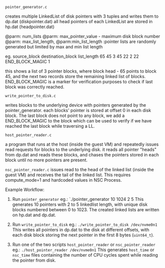 `pointer_generator.c`

creates multiple LinkedList of disk pointers with 3 tuples and writes them to dp.dat 
(diskpointer.dat)
all head pointers of each LinkedList are stored in hp.dat
(headpointer.dat)

@parm: num_lists
@parm: max_pointer_value - maximum disk block number
@parm: max_list_length, @parm:min_list_length
:pointer lists are randomly generated but limited by max and min list length

eg.
source_block	destination_block	list_length
65	45	3
45	22	2
22	END_BLOCK_MAGIC	1

this shows a list of 3 pointer blocks, where block head - 65 points to block 45, and the 
next two records store the remaining linked list of blocks. END_BLOCK_MAGIC is a marker
for verification purposes to check if last block was correctly reached.

`write_pointer_to_disk.c`

writes blocks to the underlying device with pointers generated by the pointer_generator.
each blocks' pointer is stored at offset 0 in each disk block. The last block does not point
to any block, we add a END_BLOCK_MAGIC to the block which can be used to verify if we have
reached the last block while traversing a LL.

`host_pointer_reader.c`

a program that runs at the host (inside the guest VM) and repeatedly issues read requests
for blocks to the underlying disk. it reads all pointer "heads" from dp.dat and
reads these blocks, and chases the pointers stored in each block until no more pointers are
present.

`nsc_pointer_reader.c`
issues read to the head of the linked list (inside the guest VM) and receives the tail of
the linked list. This requires compute_mode=1 and hardcoded values in NSC Process.

Example Workflow:

1. Run `pointer_generator` eg.:
	`./pointer_generator 10 1024 2 5
	This generates 10 pointers with 2 to 5 linkedlist length, with unique disk blocks numbered
	between 0 to 1023. The created linked lists are written on hp.dat and dp.dat.

2. Run `write_pointer_to_disk` eg.:
	`./write_pointer_to_disk /dev/nvme0n1`
	This writes all pointers in dp.dat to the disk at different offsets, with each disk block
	storing the next pointer in the first 8 bytes (`uint64_t`).

3. Run one of the two scripts `host_pointer_reader` or `nsc_pointer_reader` eg.:
	`./host_pointer_reader /dev/nvme0n1`
	This generates `host_time` or `nsc_time` files containing the number of CPU cycles spent
	while reading the pointer from disk.
